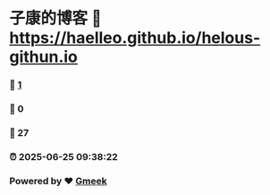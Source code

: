 # 子康的博客 :link: https://haelleo.github.io/helous-githun.io 
### :page_facing_up: [1](https://haelleo.github.io/helous-githun.io/tag.html) 
### :speech_balloon: 0 
### :hibiscus: 27 
### :alarm_clock: 2025-06-25 09:38:22 
### Powered by :heart: [Gmeek](https://github.com/Meekdai/Gmeek)
